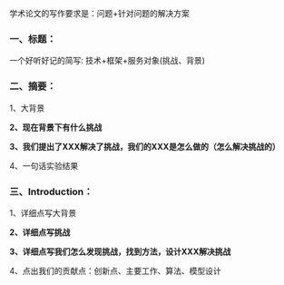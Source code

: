 学术论文的写作要求是：问题+针对问题的解决方案





### 一、标题：

一个好听好记的简写: 技术+框架+服务对象(挑战、背景)

### 二、摘要：

1、大背景

**2、现在背景下有什么挑战**

**3、我们提出了XXX解决了挑战，我们的XXX是怎么做的（怎么解决挑战的）**

4、一句话实验结果

### 三、Introduction：

1、详细点写大背景

**2、详细点写挑战**

**3、详细点写我们怎么发现挑战，找到方法，设计XXX解决挑战**

4、点出我们的贡献点：创新点、主要工作、算法、模型设计